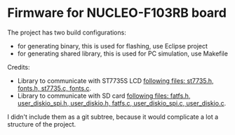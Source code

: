 # Firmware for NUCLEO-F103RB board

The project has two build configurations:
* for generating binary, this is used for flashing, use Eclipse project
* for generating shared library, this is used for PC simulation, use Makefile

Credits:
* Library to communicate with ST7735S LCD [following files: st7735.h, fonts.h, st7735.c, fonts.c](https://github.com/afiskon/stm32-st7735).
* Library to communicate with  SD card [following files: fatfs.h, user_diskio_spi.h, user_diskio.h, fatfs.c, user_diskio_spi.c, user_diskio.c](https://github.com/kiwih/cubemx-mmc-sd-card/).

I didn't include them as a git subtree, because it would complicate a lot a structure of the project.
